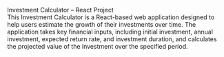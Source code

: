 Investment Calculator – React Project <br>
This Investment Calculator is a React-based web application designed to help users estimate the growth of their investments over time. The application takes key financial inputs, including initial investment, annual investment, expected return rate, and investment duration, and calculates the projected value of the investment over the specified period.
